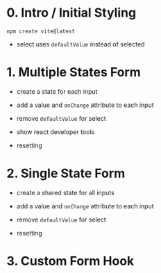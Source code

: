 # 0. Intro / Initial Styling
```
npm create vite@latest
```
- select uses `defaultValue` instead of selected
# 1. Multiple States Form
- create a state for each input
- add a value and `onChange` attribute to each input
- remove `defaultValue` for select

- show react developer tools
- resetting

# 2. Single State Form
- create a shared state for all inputs
- add a value and `onChange` attribute to each input
- remove `defaultValue` for select

- resetting

# 3. Custom Form Hook
